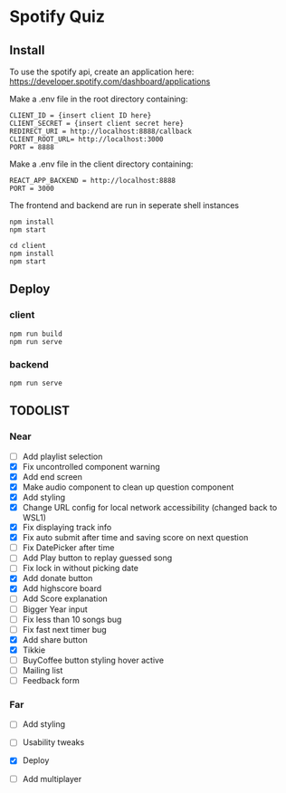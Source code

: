 # Spotify Quiz

## Install  
To use the spotify api, create an application here:
https://developer.spotify.com/dashboard/applications

Make a .env file in the root directory containing:
```
CLIENT_ID = {insert client ID here}
CLIENT_SECRET = {insert client secret here}
REDIRECT_URI = http://localhost:8888/callback
CLIENT_ROOT_URL= http://localhost:3000
PORT = 8888
```

Make a .env file in the client directory containing:

```
REACT_APP_BACKEND = http://localhost:8888
PORT = 3000
```

The frontend and backend are run in seperate shell instances
```
npm install
npm start
```

```
cd client
npm install
npm start
```

## Deploy
### client

```
npm run build
npm run serve
```

### backend
```
npm run serve
```



## TODOLIST

### Near
- [ ] Add playlist selection
- [x] Fix uncontrolled component warning
- [x] Add end screen
- [x] Make audio component to clean up question component
- [x] Add styling
- [x] Change URL config for local network accessibility (changed back to WSL1)
- [x] Fix displaying track info
- [x] Fix auto submit after time and saving score on next question
- [ ] Fix DatePicker after time
- [ ] Add Play button to replay guessed song
- [ ] Fix lock in without picking date
- [x] Add donate button
- [x] Add highscore board
- [ ] Add Score explanation
- [ ] Bigger Year input
- [ ] Fix less than 10 songs bug
- [ ] Fix fast next timer bug
- [x] Add share button
- [x] Tikkie
- [ ] BuyCoffee button styling hover active
- [ ] Mailing list
- [ ] Feedback form
### Far
- [ ] Add styling
- [ ] Usability tweaks
- [x] Deploy
- [ ] Add multiplayer




